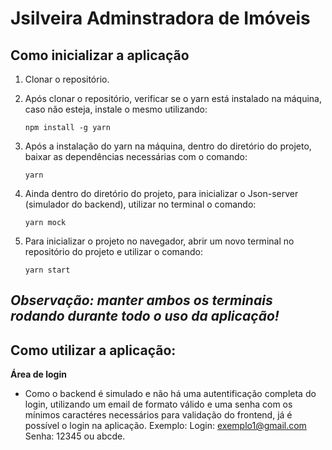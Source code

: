 

# Jsilveira Adminstradora de Imóveis

## **Como inicializar a aplicação**

1. Clonar o repositório.

2. Após clonar o repositório, verificar se o yarn está instalado na máquina, caso não esteja, instale o mesmo utilizando:
    
    ```npm install -g yarn``` 

3. Após a instalação do yarn na máquina, dentro do diretório do projeto, baixar as dependências necessárias com o comando:

    ```yarn```

4. Ainda dentro do diretório do projeto, para inicializar o Json-server (simulador do backend), utilizar no terminal o comando:

    ```yarn mock```

5. Para inicializar o projeto no navegador, abrir um novo terminal no repositório do projeto e utilizar o comando:

    ```yarn start```

## **_Observação:_** _manter ambos os terminais rodando durante todo o uso da aplicação!_

## Como utilizar a aplicação:

**Área de login**
- Como o backend é simulado e não há uma autentificação completa do login, utilizando um email de formato válido e uma senha com os mínimos caractéres necessários para validação do frontend, já é possível o login na aplicação. Exemplo: Login: exemplo1@gmail.com  Senha: 12345 ou abcde.

